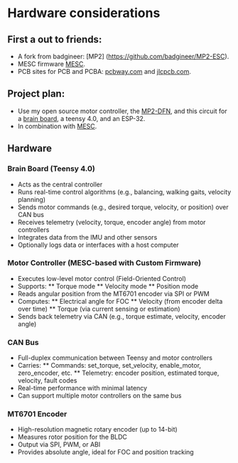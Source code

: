 # Hardware considerations

## First a out to friends:
* A fork from badgineer: [MP2] (https://github.com/badgineer/MP2-ESC). 
* MESC firmware [MESC](https://github.com/davidmolony/MESC_Firmware). 
* PCB sites for PCB and PCBA: [pcbway.com](https://www.pcbway.com/) and [jlcpcb.com](https://jlcpcb.com/).

## Project plan:

* Use my open source motor controller, the [MP2-DFN](https://github.com/owhite/MP2-DFN), and this circuit for a [brain board](https://github.com/owhite/MESC_brain_board/blob/main/brainboardV1.0/MESC_brain_board.pdf), a teensy 4.0, and an ESP-32. 
* In combination with [MESC](https://github.com/davidmolony/MESC_Firmware).

## Hardware
### Brain Board (Teensy 4.0)
* Acts as the central controller
* Runs real-time control algorithms (e.g., balancing, walking gaits, velocity planning)
* Sends motor commands (e.g., desired torque, velocity, or position) over CAN bus
* Receives telemetry (velocity, torque, encoder angle) from motor controllers
* Integrates data from the IMU and other sensors
* Optionally logs data or interfaces with a host computer

### Motor Controller (MESC-based with Custom Firmware)
* Executes low-level motor control (Field-Oriented Control)
* Supports:
** Torque mode
** Velocity mode
** Position mode
* Reads angular position from the MT6701 encoder via SPI or PWM
* Computes:
** Electrical angle for FOC
** Velocity (from encoder delta over time)
** Torque (via current sensing or estimation)
* Sends back telemetry via CAN (e.g., torque estimate, velocity, encoder angle)

### CAN Bus
* Full-duplex communication between Teensy and motor controllers
* Carries:
** Commands: set_torque, set_velocity, enable_motor, zero_encoder, etc.
** Telemetry: encoder position, estimated torque, velocity, fault codes
* Real-time performance with minimal latency
* Can support multiple motor controllers on the same bus

### MT6701 Encoder
* High-resolution magnetic rotary encoder (up to 14-bit)
* Measures rotor position for the BLDC
* Output via SPI, PWM, or ABI 
* Provides absolute angle, ideal for FOC and position tracking
